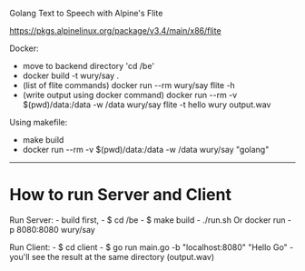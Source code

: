 Golang Text to Speech with Alpine's Flite

https://pkgs.alpinelinux.org/package/v3.4/main/x86/flite

Docker:
 - move to backend directory 'cd /be'
 - docker build -t wury/say .
 - (list of flite commands) docker run --rm wury/say flite -h
 - (write output using docker command) docker run --rm -v $(pwd)/data:/data -w /data wury/say flite -t hello wury output.wav

 Using makefile:
  - make build
  - docker run --rm -v $(pwd)/data:/data -w /data wury/say "golang"
-----------------------------------------------------------------------------------------------

# How to run Server and Client

  Run Server:
    - build first,
    - $ cd /be
    - $ make build
    - ./run.sh Or docker run -p 8080:8080 wury/say
    
  Run Client:
    - $ cd client
    - $ go run main.go -b "localhost:8080" "Hello Go"
    - you'll see the result at the same directory (output.wav)
